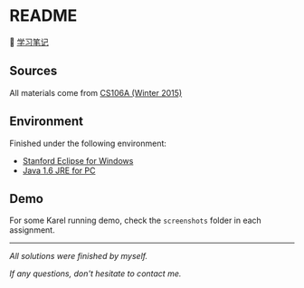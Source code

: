 # README

📔 [学习笔记](https://blog.stickmind.com/category/stanford-cs106a.html)

## Sources

All materials come from [CS106A (Winter 2015)](https://web.stanford.edu/class/archive/cs/cs106a/cs106a.1154/)

## Environment

Finished under the following environment:

- [Stanford Eclipse for Windows](http://stanford.edu/class/archive/cs/cs106a/cs106a.1112/software/eclipse-helios-pc.zip)
- [Java 1.6 JRE for PC](http://stanford.edu/class/archive/cs/cs106a/cs106a.1112/software/jre-6u2-windows-i586-p.exe)

## Demo

For some Karel running demo, check the `screenshots` folder in each assignment.

---

*All solutions were finished by myself.*

*If any questions, don't hesitate to contact me.*
